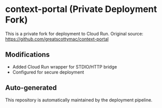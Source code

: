 # context-portal (Private Deployment Fork)

This is a private fork for deployment to Cloud Run.
Original source: https://github.com/greatscottymac/context-portal

## Modifications
- Added Cloud Run wrapper for STDIO/HTTP bridge
- Configured for secure deployment

## Auto-generated
This repository is automatically maintained by the deployment pipeline.
